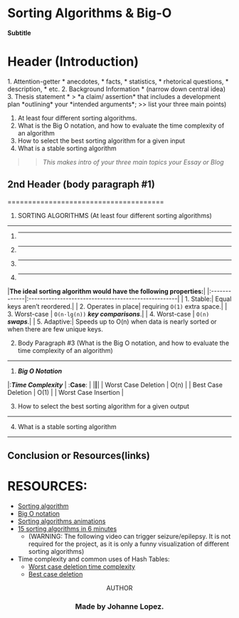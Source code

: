 Sorting Algorithms & Big-O
=========================

**Subtitle**

# Header (Introduction)
<p>
1. Attention-getter
  * anecdotes,
  * facts,
  * statistics,
  * rhetorical questions,
  * description,
  * etc.
2. Background Information 
  * (narrow down central idea)
3. Thesis statement
  * > *a claim/ assertion* that includes a development plan *outlining* your *intended arguments*;
	>> list your three main points)

  1. At least four different sorting algorithms.
  2. What is the Big O notation, and how to evaluate the time complexity of an algorithm
  3. How to select the best sorting algorithm for a given input
  4. What is a stable sorting algorithm

  >> *This makes intro of your three main topics*
  >> *your *Essay* or Blog*

<p/>

## 2nd Header (body paragraph #1)
======================================


1. SORTING ALGORITHMS (At least four different sorting algorithms)
---------------------
1. ** **
2. ** **
3. ** **
4. ** **

|**The ideal sorting algorithm would have the following properties:**|
|:-------------|:----------------------------------------------------|
| 1. Stable:| Equal keys aren’t reordered.|
| 2. Operates in place| requiring `O(1)` extra space.|
| 3. Worst-case | `O(n·lg(n))` ***key comparisons***.|
| 4. Worst-case | `O(n)` ***swaps***.|
| 5. Adaptive:| Speeds up to O(n) when data is nearly sorted or when there are few unique keys.

2. Body Paragraph #3 (What is the Big O notation, and how to evaluate the time complexity of an algorithm)
---------------------
<P>

1. ***Big O Notation***

|:***Time Complexity*** | :**Case**: |
|______|______|
| Worst Case Deletion | O(n) |
| Best Case Deletion | O(1) |
| Worst Case Insertion | 




<p/>

3. How to select the best sorting algorithm for a given output
-----------------------------------------------------------

4. What is a stable sorting algorithm
-----------------------------------

Conclusion or Resources(links)
-------------------------------


RESOURCES:
=========================
* [Sorting algorithm](https://en.wikipedia.org/wiki/Sorting_algorithm)
* [Big O notation](https://stackoverflow.com/questions/487258/what-is-a-plain-english-explanation-of-big-o-notation)
* [Sorting algorithms animations](https://www.toptal.com/developers/sorting-algorithms)
* [15 sorting algorithms in 6 minutes](https://www.youtube.com/watch?v=kPRA0W1kECg)
  * (WARNING: The following video can trigger seizure/epilepsy.
  It is not required for the project, as it is only a funny
  visualization of different sorting algorithms)
* Time complexity and common uses of Hash Tables:
  * [Worst case deletion time complexity](https://eng.libretexts.org/Courses/Folsom_Lake_College/CISP_430%3A_Data_Structures_(Aljuboori)/07%3A_Hash_Tables/7.01%3A_Time_complexity_and_common_uses_of_hash_tables)
  * [Best case deletion]()
<p align="center"> AUTHOR </p>

<h3 align="center">Made by Johanne Lopez.</h3>
